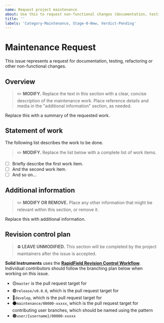 ```yaml
---
name: Request project maintenance
about: Use this to request non-functional changes (documentation, testing, refactoring, etc).
title: ''
labels: 'Category-Maintenance, Stage-0-New, Verdict-Pending'
---
```


# Maintenance Request

This issue represents a request for documentation, testing, refactoring or other non-functional changes.

## Overview

> :pencil2: **MODIFY.** Replace the text in this section with a clear, concise description of the maintenance work. Place reference details and media in the "additional information" section, as needed.

Replace this with a summary of the requested work.

## Statement of work

The following list describes the work to be done.

> :pencil2: **MODIFY.** Replace the list below with a complete list of work items.

- [ ] Briefly describe the first work item.
- [ ] And the second work item.
- [ ] And so on...

## Additional information

> :pencil2: **MODIFY OR REMOVE.** Place any other information that might be relevant within this section, or remove it.

Replace this with additional information.

## Revision control plan

> :no_entry: **LEAVE UNMODIFIED.** This section will be completed by the project maintainers after the issue is accepted.

**Solid Instruments** uses the [**RapidField Revision Control Workflow**](https://github.com/RapidField/solid-instruments/blob/master/CONTRIBUTING.md#revision-control-strategy). Individual contributors should follow the branching plan below when working on this issue.

- :yellow_circle:`master` is the pull request target for
- :purple_circle:`release/v0.0.0`, which is the pull request target for
- :large_blue_circle:`develop`, which is the pull request target for
- :black_circle:`maintenance/00000-xxxxx`, which is the pull request target for contributing user branches, which should be named using the pattern
- :brown_circle:`user/{username}/00000-xxxxx`